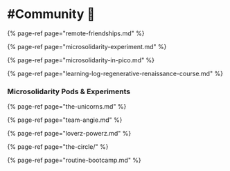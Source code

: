 # \#Community 💜

{% page-ref page="remote-friendships.md" %}

{% page-ref page="microsolidarity-experiment.md" %}

{% page-ref page="microsolidarity-in-pico.md" %}

{% page-ref page="learning-log-regenerative-renaissance-course.md" %}



### Microsolidarity Pods & Experiments

{% page-ref page="the-unicorns.md" %}

{% page-ref page="team-angie.md" %}

{% page-ref page="loverz-powerz.md" %}

{% page-ref page="the-circle/" %}

{% page-ref page="routine-bootcamp.md" %}



